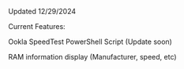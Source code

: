 Updated 12/29/2024

Current Features:

Ookla SpeedTest PowerShell Script (Update soon)

RAM information display (Manufacturer, speed, etc)
